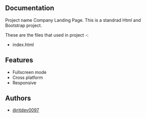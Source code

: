
## Documentation

Project name Company Landing Page. This is a standrad Html and Bootstrap project.

These are the files that used in project -: 

- index.html
## Features

- Fullscreen mode
- Cross platform
- Responsive



## Authors

- [@ritdev0097](https://www.github.com/ritdev0097)

